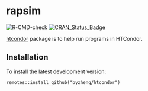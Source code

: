 # rapsim

![R-CMD-check](https://github.com/byzheng/htcondor/workflows/R-CMD-check/badge.svg)
[![CRAN_Status_Badge](http://www.r-pkg.org/badges/version/htcondor)](https://cran.r-project.org/package=htcondor)




[htcondor](https://htcondor.bangyou.me) package is to help run programs in HTCondor.


## Installation
To install the latest development version: 

```{r}
remotes::install_github("byzheng/htcondor")
```
